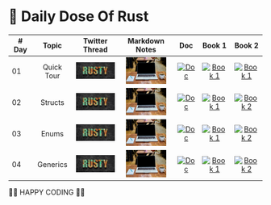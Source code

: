 # 🧵 Daily Dose Of Rust

| # Day | Topic | Twitter Thread | Markdown Notes | Doc | Book 1 | Book 2 |
|------|:------:|:------:|:------:|:------:|:------:|:------:|
| 01  | Quick Tour | <a href="https://twitter.com/wiseaidev/status/1647625673073127427" target="_blank"><img src="./assets/banner.jpeg" width="80px" alt="banner" /></a> | [<img src="https://github.com/daily-dose-of/rust/blob/main/assets/notes.jpg" width="80px" alt="Notes" />][0] | <a href="https://doc.rust-lang.org/std/all.html" target="_blank"><img src="https://doc.rust-lang.org/static.files/rust-logo-151179464ae7ed46.svg" width="80px" alt="Doc" /></a> | <a href="https://doc.rust-lang.org/book/title-page.html" target="_blank"><img src="https://doc.rust-lang.org/book/img/ferris/panics.svg" width="80px" alt="Book 1" /></a> | <a href="https://doc.rust-lang.org/rust-by-example/" target="_blank"><img src="https://doc.rust-lang.org/stable/book/img/ferris/not_desired_behavior.svg" width="80px" alt="Book 1" /></a> |
| 02  | Structs | <a href="https://twitter.com/wiseaidev/status/1647881627035377664" target="_blank"><img src="./assets/banner.jpeg" width="80px" alt="banner" /></a> | <a href="https://daily-dose-of.github.io/rust/2.%20Structs/README.html" target="_blank"><img src="https://github.com/daily-dose-of/rust/blob/main/assets/notes.jpg" width="80px" alt="Notes" /></a> | <a href="https://doc.rust-lang.org/std/keyword.struct.html" target="_blank"><img src="https://doc.rust-lang.org/static.files/rust-logo-151179464ae7ed46.svg" width="80px" alt="Doc" /></a> | <a href="https://doc.rust-lang.org/book/title-page.html" target="_blank"><img src="https://doc.rust-lang.org/book/img/ferris/panics.svg" width="80px" alt="Book 1" /></a> | <a href="https://doc.rust-lang.org/stable/rust-by-example/custom_types/structs.html?highlight=structs#structures" target="_blank"><img src="https://doc.rust-lang.org/stable/book/img/ferris/not_desired_behavior.svg" width="80px" alt="Book 2" /></a> |
| 03  | Enums | <a href="https://twitter.com/wiseaidev/status/1648356056781799426" target="_blank"><img src="./assets/banner.jpeg" width="80px" alt="banner" /></a> | <a href="https://daily-dose-of.github.io/rust/3.%20Enums/README.html" target="_blank"><img src="https://github.com/daily-dose-of/rust/blob/main/assets/notes.jpg" width="80px" alt="Notes" /></a> | <a href="https://doc.rust-lang.org/std/keyword.enum.html" target="_blank"><img src="https://doc.rust-lang.org/static.files/rust-logo-151179464ae7ed46.svg" width="80px" alt="Doc" /></a> | <a href="https://doc.rust-lang.org/book/ch06-00-enums.html" target="_blank"><img src="https://doc.rust-lang.org/book/img/ferris/panics.svg" width="80px" alt="Book 1" /></a> | <a href="https://doc.rust-lang.org/stable/rust-by-example/custom_types/enum.html?highlight=enums#enums" target="_blank"><img src="https://doc.rust-lang.org/stable/book/img/ferris/not_desired_behavior.svg" width="80px" alt="Book 2" /></a> |
| 04  | Generics | <a href="https://twitter.com/wiseaidev/status/1648787337910923269" target="_blank"><img src="./assets/banner.jpeg" width="80px" alt="banner" /></a> | <a href="https://daily-dose-of.github.io/rust/4.%20Generics/README.html" target="_blank"><img src="https://github.com/daily-dose-of/rust/blob/main/assets/notes.jpg" width="80px" alt="Notes" /></a> | <a href="https://doc.rust-lang.org/std/keyword.trait.html" target="_blank"><img src="https://doc.rust-lang.org/static.files/rust-logo-151179464ae7ed46.svg" width="80px" alt="Doc" /></a> | <a href="https://doc.rust-lang.org/book/ch10-00-generics.html" target="_blank"><img src="https://doc.rust-lang.org/book/img/ferris/panics.svg" width="80px" alt="Book 1" /></a> | <a href="https://doc.rust-lang.org/stable/rust-by-example/generics.html?highlight=generics#generics" target="_blank"><img src="https://doc.rust-lang.org/stable/book/img/ferris/not_desired_behavior.svg" width="80px" alt="Book 2" /></a> |

🦀🦀 HAPPY CODING 🦀🦀

<!-- Links -->

[0]: https://daily-dose-of.github.io/rust/1.%20Quik%20Tour/README.html